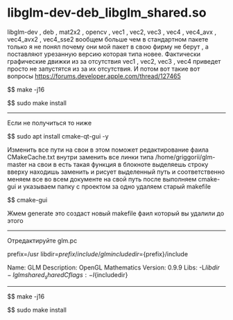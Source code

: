 # libglm-dev-deb_libglm_shared.so
libglm-dev , deb , mat2x2 , opencv , vec1 , vec2, vec3 , vec4 , vec4_avx , vec4_avx2 , vec4_sse2 вообщем больше чем в стандартном пакете только я не понял почему они мой пакет в свою фирму не берут , а поставляют урезанную версию которая типа новее. Фактически графические движки из за отсутствия vec1 , vec2, vec3 , vec4 приведет просто не запустятся из за их отсутствия. И потом вот такие вот вопросы https://forums.developer.apple.com/thread/127465

$$ make -j16

$$ sudo make install

________________________________________________________________________

Если не получиться то ниже

$$ sudo apt install cmake-qt-gui -y

Изменить все пути на свои в этом поможет редактирование фаила CMakeCache.txt внутри 
заменить все линки типа /home/griggorii/glm-master на свои в есть такая функция в блокноте 
выделяешь строку вверху находишь заменить и рисует выделенный путь и соответственно меняем все
во всем документе на свой путь после выполняем cmake-gui и указываем папку с проектом за одно удаляем старый makefile

$$ cmake-gui

Жмем generate это создаст новый makefile фаил который вы удалили до этого

______________________________________________________________________________________________

Отредактируйте glm.pc

prefix=/usr
libdir=${prefix}/include/glm
includedir=${prefix}/include

Name: GLM
Description: OpenGL Mathematics
Version: 0.9.9
Libs: -L${libdir} -lglmshared_shared
Cflags: -I${includedir}

_______________________________________________________________________________________________

$$ make -j16

$$ sudo make install

